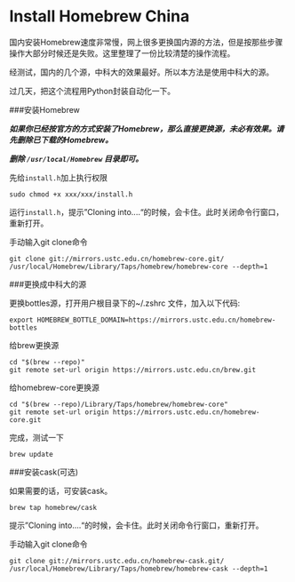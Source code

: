 # Install Homebrew China
国内安装Homebrew速度非常慢，网上很多更换国内源的方法，但是按那些步骤操作大部分时候还是失败。这里整理了一份比较清楚的操作流程。

经测试，国内的几个源，中科大的效果最好。所以本方法是使用中科大的源。

过几天，把这个流程用Python封装自动化一下。



###安装Homebrew

***如果你已经按官方的方式安装了Homebrew，那么直接更换源，未必有效果。请先删除已下载的Homebrew。***

***删除 `/usr/local/Homebrew` 目录即可。***



先给`install.h`加上执行权限

```shell
sudo chmod +x xxx/xxx/install.h
```

运行`install.h`，提示”Cloning into....“的时候，会卡住。此时关闭命令行窗口，重新打开。

手动输入git clone命令

```shell
git clone git://mirrors.ustc.edu.cn/homebrew-core.git/ /usr/local/Homebrew/Library/Taps/homebrew/homebrew-core --depth=1
```




###更换成中科大的源

更换bottles源，打开用户根目录下的~/.zshrc 文件，加入以下代码:

```shell
export HOMEBREW_BOTTLE_DOMAIN=https://mirrors.ustc.edu.cn/homebrew-bottles
```



给brew更换源

```shell
cd "$(brew --repo)"
git remote set-url origin https://mirrors.ustc.edu.cn/brew.git
```



给homebrew-core更换源

```shell
cd "$(brew --repo)/Library/Taps/homebrew/homebrew-core"
git remote set-url origin https://mirrors.ustc.edu.cn/homebrew-core.git
```



完成，测试一下

```shell
brew update
```



###安装cask(可选)

如果需要的话，可安装cask。

```
brew tap homebrew/cask
```

提示”Cloning into....“的时候，会卡住。此时关闭命令行窗口，重新打开。

手动输入git clone命令

```shell
git clone git://mirrors.ustc.edu.cn/homebrew-cask.git/ /usr/local/Homebrew/Library/Taps/homebrew/homebrew-cask --depth=1
```

